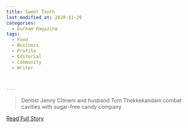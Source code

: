 ```yaml
---
title: Sweet Tooth
last_modified_at: 2020-11-29
categories:
  - Durham Magazine
tags:
  - Food
  - Business
  - Profile
  - Editorial 
  - Community
  - Writer



---
```


> Dentist Jenny Citineni and husband Tom Thekkekandam combat cavities with sugar-free candy company

<a href="https://issuu.com/shannonmedia/docs/dmmay17issuu/36" target="_blank">Read Full Story</a>
